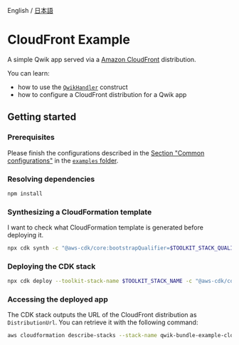 English / [日本語](./README_ja.md)

# CloudFront Example

A simple Qwik app served via a [Amazon CloudFront](https://aws.amazon.com/cloudfront/) distribution.

You can learn:
- how to use the [`QwikHandler`](../../api-docs/markdown/cdk-qwik-bundle.qwikhandler.md) construct
- how to configure a CloudFront distribution for a Qwik app

## Getting started

### Prerequisites

Please finish the configurations described in the [Section "Common configurations"](../README.md#common-configurations) in the [`examples` folder](../README.md).

### Resolving dependencies

```sh
npm install
```

### Synthesizing a CloudFormation template

I want to check what CloudFormation template is generated before deploying it.

```sh
npx cdk synth -c "@aws-cdk/core:bootstrapQualifier=$TOOLKIT_STACK_QUALIFIER"
```

### Deploying the CDK stack

```sh
npx cdk deploy --toolkit-stack-name $TOOLKIT_STACK_NAME -c "@aws-cdk/core:bootstrapQualifier=$TOOLKIT_STACK_QUALIFIER"
```

### Accessing the deployed app

The CDK stack outputs the URL of the CloudFront distribution as `DistributionUrl`.
You can retrieve it with the following command:

```sh
aws cloudformation describe-stacks --stack-name qwik-bundle-example-cloudfront --query "Stacks[0].Outputs[?OutputKey=='DistributionUrl'].OutputValue" --output text
```